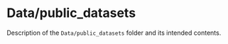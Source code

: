 # Data/public_datasets

Description of the `Data/public_datasets` folder and its intended contents.
